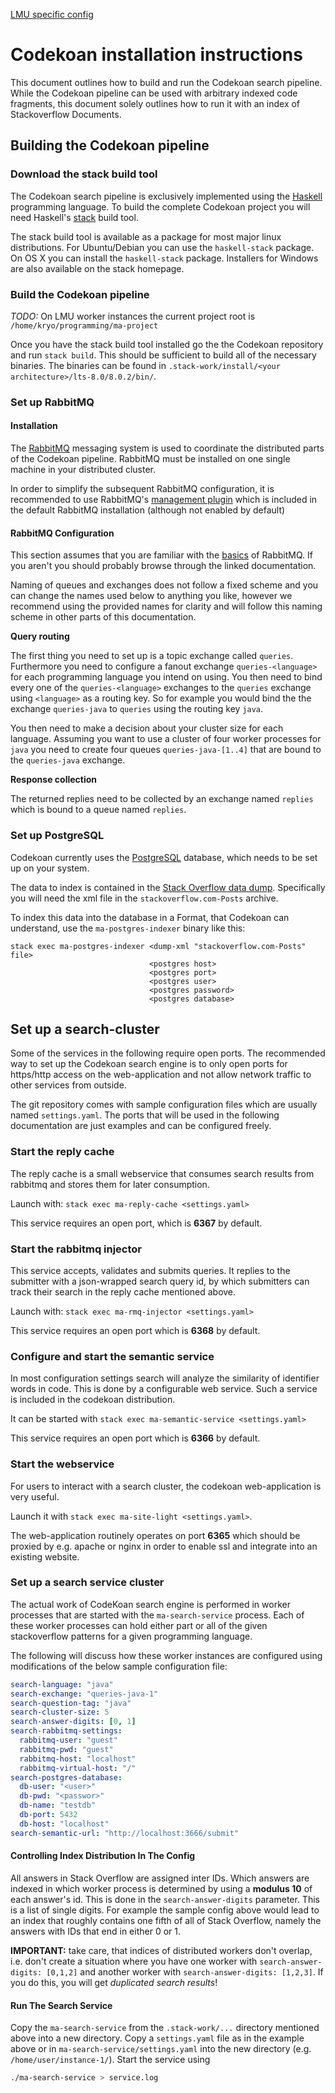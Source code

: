 [LMU specific config](uni.md)

# Codekoan installation instructions

This document outlines how to build and run the Codekoan search pipeline. While
the Codekoan pipeline can be used with arbitrary indexed code fragments, this
document solely outlines how to run it with an index of Stackoverflow Documents.

## Building the Codekoan pipeline

### Download the stack build tool

The Codekoan search pipeline is exclusively implemented using
the [Haskell](http://haskell.org) programming language. To build the complete
Codekoan project you will need Haskell's [stack](https://haskellstack.org/)
build tool.

The stack build tool is available as a package for most major linux
distributions. For Ubuntu/Debian you can use the `haskell-stack` package.  On OS
X you can install the `haskell-stack` package. Installers for Windows are also
available on the stack homepage.

### Build the Codekoan pipeline

*TODO:* On LMU worker instances the current project root is
`/home/kryo/programming/ma-project`

Once you have the stack build tool installed go the the Codekoan repository and
run `stack build`. This should be sufficient to build all of the necessary
binaries. The binaries can be found in `.stack-work/install/<your
architecture>/lts-8.0/8.0.2/bin/`.

### Set up RabbitMQ

#### Installation

The [RabbitMQ](https://www.rabbitmq.com) messaging system is used to coordinate
the distributed parts of the Codekoan pipeline. RabbitMQ must be installed on
one single machine in your distributed cluster. 

In order to simplify the subsequent RabbitMQ configuration, it is recommended to
use RabbitMQ's [management plugin](https://www.rabbitmq.com/management.html)
which is included in the default RabbitMQ installation (although not enabled by
default)

#### RabbitMQ Configuration

This section assumes that you are familiar with
the [basics](https://www.rabbitmq.com/getstarted.html) of RabbitMQ. If you
aren't you should probably browse through the linked documentation. 

Naming of queues and exchanges does not follow a fixed scheme and you can change
the names used below to anything you like, however we recommend using the
provided names for clarity and will follow this naming scheme in other parts of
this documentation.

**Query routing**

The first thing you need to set up is a topic exchange called
`queries`. Furthermore you need to configure a fanout exchange
`queries-<language>` for each programming language you intend on using. You then
need to bind every one of the `queries-<language>` exchanges to the `queries`
exchange using `<language>` as a routing key. So for example you would bind the
the exchange `queries-java` to `queries` using the routing key `java`.

You then need to make a decision about your cluster size for each
language. Assuming you want to use a cluster of four worker processes for `java`
you need to create four queues `queries-java-[1..4]` that are bound to the
`queries-java` exchange.

**Response collection**

The returned replies need to be collected by an exchange named `replies` which
is bound to a queue named `replies`.

### Set up PostgreSQL

Codekoan currently uses the [PostgreSQL](https://www.postgresql.org/) database,
which needs to be set up on your system.

The data to index is contained in
the
[Stack Overflow data dump](https://archive.org/details/stackexchange). Specifically
you will need the xml file in the `stackoverflow.com-Posts` archive.

To index this data into the database in a Format, that Codekoan can understand,
use the `ma-postgres-indexer` binary like this:

```
stack exec ma-postgres-indexer <dump-xml "stackoverflow.com-Posts" file>
                               <postgres host>
							   <postgres port>
							   <postgres user>
							   <postgres password>
							   <postgres database>
```

## Set up a search-cluster

Some of the services in the following require open ports. The recommended way to
set up the Codekoan search engine is to only open ports for https/http access on
the web-application and not allow network traffic to other services from outside.

The git repository comes with sample configuration files which are usually named
`settings.yaml`. The ports that will be used in the following documentation are
just examples and can be configured freely.

### Start the reply cache

The reply cache is a small webservice that consumes search results from rabbitmq
and stores them for later consumption.

Launch with: `stack exec ma-reply-cache <settings.yaml>`

This service requires an open port, which is **6367** by default.

### Start the rabbitmq injector

This service accepts, validates and submits queries. It replies to the submitter
with a json-wrapped search query id, by which submitters can track their search
in the reply cache mentioned above.

Launch with: `stack exec ma-rmq-injector <settings.yaml>`

This service requires an open port which is **6368** by default.

### Configure and start the semantic service

In most configuration settings search will analyze the similarity of identifier
words in code. This is done by a configurable web service. Such a service is
included in the codekoan distribution.

It can be started with `stack exec ma-semantic-service <settings.yaml>`

This service requires an open port which is **6366** by default.

### Start the webservice

For users to interact with a search cluster, the codekoan web-application is
very useful.

Launch it with `stack exec ma-site-light <settings.yaml>`.

The web-application routinely operates on port **6365** which should be proxied
by e.g. apache or nginx in order to enable ssl and integrate into an existing
website.

### Set up a search service cluster

The actual work of CodeKoan search engine is performed in worker processes that
are started with the `ma-search-service` process. Each of these worker processes
can hold either part or all of the given stackoverflow patterns for a given
programming language.

The following will discuss how these worker instances are configured using
modifications of the below sample configuration file:

```yaml
search-language: "java"
search-exchange: "queries-java-1"
search-question-tag: "java"
search-cluster-size: 5
search-answer-digits: [0, 1]
search-rabbitmq-settings:
  rabbitmq-user: "guest"
  rabbitmq-pwd: "guest"
  rabbitmq-host: "localhost"
  rabbitmq-virtual-host: "/"
search-postgres-database:
  db-user: "<user>"
  db-pwd: "<passwor>"
  db-name: "testdb"
  db-port: 5432
  db-host: "localhost"
search-semantic-url: "http://localhost:3666/submit"
```


#### Controlling Index Distribution In The Config

All answers in Stack Overflow are assigned inter IDs. Which answers are indexed
in which worker process is determined by using a **modulus 10** of each answer's
id. This is done in the `search-answer-digits` parameter. This is a list of
single digits. For example the sample config above would lead to an index that
roughly contains one fifth of all of Stack Overflow, namely the answers with IDs
that end in either 0 or 1.

**IMPORTANT:** take care, that indices of distributed workers don't overlap,
i.e. don't create a situation where you have one worker with
`search-answer-digits: [0,1,2]` and another worker with `search-answer-digits: [1,2,3]`. If you do this, you will get *duplicated search results*!

#### Run The Search Service

Copy the `ma-search-service` from the `.stack-work/...` directory mentioned
above into a new directory. Copy a `settings.yaml` file as in the example above
or in `ma-search-service/settings.yaml` into the new directory (e.g.
`/home/user/instance-1/`). Start the service using 

```bash
./ma-search-service > service.log
```
